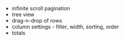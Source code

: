 - infinite scroll pagination
- tree view
- drag-n-drop of rows
- column settings - filter, width, sorting, order
- totals